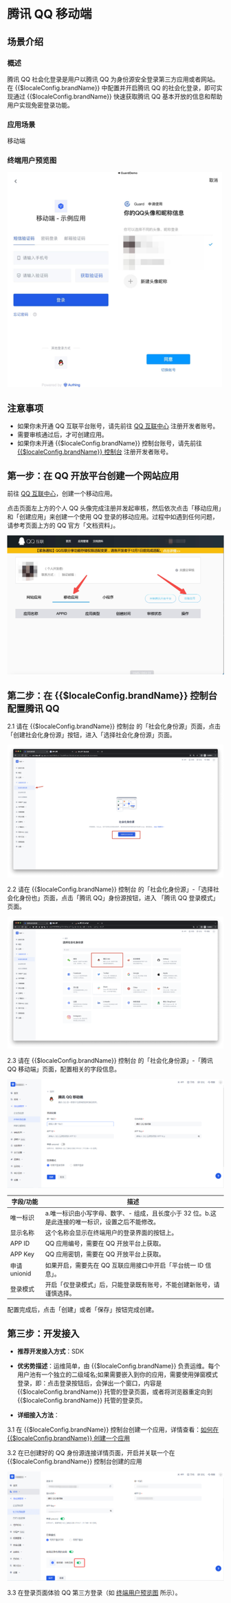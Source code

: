 # 腾讯 QQ 移动端

<LastUpdated/>

## 场景介绍

### 概述

腾讯 QQ 社会化登录是用户以腾讯 QQ 为身份源安全登录第三方应用或者网站。在 {{$localeConfig.brandName}} 中配置并开启腾讯 QQ 的社会化登录，即可实现通过 {{$localeConfig.brandName}} 快速获取腾讯 QQ 基本开放的信息和帮助用户实现免密登录功能。

### 应用场景

移动端

### 终端用户预览图

<img src="./images/qq_1.png" alt="drawing" width="500"/>


## 注意事项

- 如果你未开通 QQ 互联平台账号，请先前往 [QQ 互联中心](https://connect.qq.com/manage.html#/) 注册开发者账号。
- 需要审核通过后，才可创建应用。
- 如果你未开通 {{$localeConfig.brandName}} 控制台账号，请先前往 [{{$localeConfig.brandName}} 控制台](https://authing.cn/) 注册开发者账号。


## 第一步：在 QQ 开放平台创建一个网站应用

前往 [QQ 互联中心](https://connect.qq.com/manage.html#/)，创建一个移动应用。

点击页面左上方的个人 QQ 头像完成注册并发起审核，然后依次点击「移动应用」和「创建应用」来创建一个使用 QQ 登录的移动应用。过程中如遇到任何问题，请参考页面上方的 QQ 官方「文档资料」。

<img src="./images/qq_2.png" >

## 第二步：在 {{$localeConfig.brandName}} 控制台配置腾讯 QQ

2.1 请在 {{$localeConfig.brandName}}  控制台 的「社会化身份源」页面，点击「创建社会化身份源」按钮，进入「选择社会化身份源」页面。

<img src="./images/qq_3.png" >

2.2 请在  {{$localeConfig.brandName}}  控制台 的「社会化身份源」-「选择社会化身份也」页面，点击「腾讯 QQ」身份源按钮，进入 「腾讯 QQ 登录模式」页面。

<img src="./images/qq_4.png" >

2.3 请在  {{$localeConfig.brandName}}  控制台 的「社会化身份源」-「腾讯 QQ 移动端」页面，配置相关的字段信息。

<img src="./images/qq_5.png" >

| 字段/功能    | 描述                                                         |
| ------------ | ------------------------------------------------------------ |
| 唯一标识     | a.唯一标识由小写字母、数字、- 组成，且长度小于 32 位。b.这是此连接的唯一标识，设置之后不能修改。 |
| 显示名称     | 这个名称会显示在终端用户的登录界面的按钮上。                 |
| APP ID      | QQ 应用编号，需要在 QQ 开放平台上获取。                  |
| APP Key     | QQ 应用密钥，需要在 QQ 开放平台上获取。                   |
| 申请 unionid | 如果开启，需要先在 QQ 互联应用接口中开启「平台统一 ID 信息」。 |
| 登录模式     | 开启「仅登录模式」后，只能登录既有账号，不能创建新账号，请谨慎选择。 |

配置完成后，点击「创建」或者「保存」按钮完成创建。

## 第三步：开发接入

- **推荐开发接入方式**：SDK

- **优劣势描述**：运维简单，由 {{$localeConfig.brandName}} 负责运维。每个用户池有一个独立的二级域名;如果需要嵌入到你的应用，需要使用弹窗模式登录，即：点击登录按钮后，会弹出一个窗口，内容是 {{$localeConfig.brandName}} 托管的登录页面，或者将浏览器重定向到 {{$localeConfig.brandName}} 托管的登录页。

- **详细接入方法**：
  
3.1 在 {{$localeConfig.brandName}} 控制台创建一个应用，详情查看：[如何在 {{$localeConfig.brandName}} 创建一个应用](/guides/app-new/create-app/create-app.md)

3.2 在已创建好的 QQ 身份源连接详情页面，开启并关联一个在 {{$localeConfig.brandName}} 控制台创建的应用

<img src="./images/qq_7.png" >

3.3 在登录页面体验 QQ 第三方登录（如 [终端用户预览图](#终端用户预览图) 所示）。
